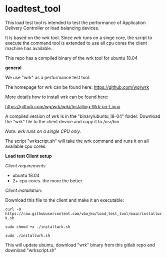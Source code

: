 # loadtest_tool

This load test tool is intended to test the performance of Application Delivery Controller or load balancing devices.

It is based on the *wrk* tool. Since *wrk* runs on a singe core, the script to execute the command tool is extended to use all cpu cores the client machine has available.

This repo has a compiled binary of the wrk tool for ubuntu 18.04

**general**

We use "wrk" as a performance test tool.

The homepage for wrk can be found here:
https://github.com/wg/wrk

More details how to install wrk can be found here:

https://github.com/wg/wrk/wiki/Installing-Wrk-on-Linux

A compiled version of wrk is in the "binary/ubuntu_18-04" folder. 
Download the "wrk" file to the client device and copy it to /usr/bin

*Note: wrk runs on a single CPU only.*
 
The script "wrkscript.sh" will take the wrk command and runs it on all available cpu cores.


**Load test Client setup**

*Client requirements*
*  ubuntu 18.04
*  2+ cpu cores. the more the better

*Client installation:*

Download this file to the client and make it an executable:

`curl -O https://raw.githubusercontent.com/vbojko/load_test_tool/main/installwrk.sh`

`sudo chmod +x ./installwrk.sh`

`sudo ./installwrk.sh`

This will update ubuntu, download "wrk" binary from this gitlab repo and download "wrkscript.sh"
